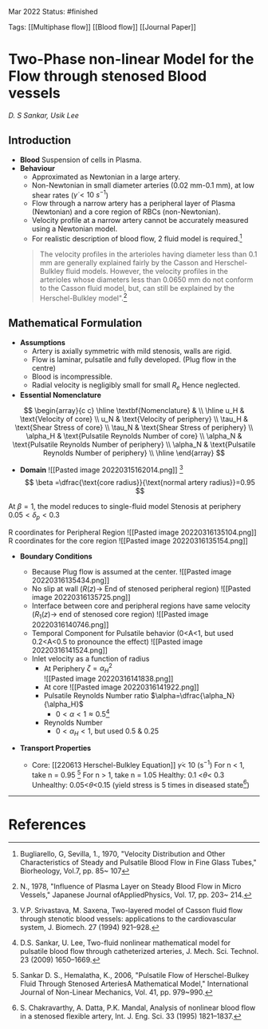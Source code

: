 Mar 2022
Status: #finished   

Tags: [[Multiphase flow]] [[Blood flow]] [[Journal Paper]]

# Two-Phase non-linear Model for the Flow through stenosed Blood vessels
*D. S Sankar, Usik Lee*

## Introduction
- **Blood**
   Suspension of cells in Plasma. 
- **Behaviour**
  - Approximated as Newtonian in a large artery.
  - Non-Newtonian in small diameter arteries (0.02 mm-0.1 mm), at low shear rates ($\dot \gamma<10 \ s^{-1}$)
  - Flow through a narrow artery has a peripheral layer of Plasma (Newtonian) and a core region of RBCs (non-Newtonian).
  - Velocity profile at a narrow artery cannot be accurately measured using a Newtonian model.  
  - For realistic description of blood flow, 2 fluid model is required.[^1]
  >  The velocity profiles in the arterioles having diameter less than 0.1 mm are generally explained fairly by the Casson and Herschel-Bulkley fluid models. However, the velocity profiles in the arterioles whose diameters less than 0.0650 mm do not conform to the Casson fluid model, but, can still be explained by the Herschel-Bulkley model".[^2]
## Mathematical Formulation
- **Assumptions**
  - Artery is axially symmetric with mild stenosis, walls are rigid. 
  - Flow is laminar, pulsatile and fully developed. (Plug flow in the centre)
  - Blood is incompressible. 
  - Radial velocity is negligibly small for small $R_e$ Hence neglected.
- **Essential Nomenclature**

$$
\begin{array}{c c}
\hline
 \textbf{Nomenclature} &    \\ 
\hline
	u_H & \text{Velocity of core}    \\
	u_N & \text{Velocity of periphery}    \\
	\tau_H & \text{Shear Stress of core}    \\
	\tau_N & \text{Shear Stress of periphery}    \\
	\alpha_H & \text{Pulsatile Reynolds Number of core}    \\
	\alpha_N & \text{Pulsatile Reynolds Number of periphery}    \\
	\alpha_N & \text{Pulsatile Reynolds Number of periphery}    \\
\hline
\end{array}
$$


- **Domain**
![[Pasted image 20220315162014.png]]
[^6]
$$
\beta =\dfrac{\text{core radius}}{\text{normal artery radius}}=0.95
$$

At $\beta=1$, the model reduces to single-fluid model
Stenosis at periphery $0.05<\delta_p<0.3$

  R coordinates for Peripheral Region
  ![[Pasted image 20220316135104.png]]
  R coordinates for the core region 
  ![[Pasted image 20220316135154.png]]
- **Boundary Conditions**
  - Because Plug flow is assumed at the center.
  ![[Pasted image 20220316135434.png]]
  - No slip at wall ($R(z)\rightarrow$ End of stenosed peripheral region)
  ![[Pasted image 20220316135725.png]]
  -  Interface between core and peripheral regions have same velocity ($R_1(z)\rightarrow$ end of stenosed core region)
  ![[Pasted image 20220316140746.png]]
  - Temporal Component for Pulsatile behavior (0<A<1, but used 0.2<A<0.5 to pronounce the effect)
  ![[Pasted image 20220316141524.png]]
  - Inlet velocity as a function of radius 
	  - At Periphery $\zeta = \alpha_H ^2$   
	  ![[Pasted image 20220316141838.png]]
	  - At core
		  ![[Pasted image 20220316141922.png]]
	- Pulsatile Reynolds Number ratio $\alpha=\dfrac{\alpha_N}{\alpha_H}$
		- $0<\alpha<1\approx 0.5$[^3]
	- Reynolds Number
		- $0<\alpha_H<1$, but used $0.5 \ \& \ 0.25$  
  
- **Transport Properties**
  - Core: [[220613 Herschel-Bulkley Equation]]
	  $\dot \gamma <$ 10 (s$^{-1}$)
	  For n < 1, take n = 0.95 [^4]
	  For n > 1, take n = 1.05
	  Healthy:
			0.1 <$\theta$< 0.3 
	  Unhealthy:
			0.05<$\theta$<0.15 (yield stress is 5 times in diseased state[^5])
	  


---
# References
[^1]: Bugliarello, G, Sevilla, 1., 1970, "Velocity Distribution and Other Characteristics of Steady and Pulsatile Blood Flow in Fine Glass Tubes," Biorheology, Vol.7, pp. 85~ 107
[^2]: N., 1978, "Influence of Plasma Layer on Steady Blood Flow in Micro Vessels," Japanese Journal ofAppliedPhysics, Vol. 17, pp. 203~ 214. 
[^3]: D.S. Sankar, U. Lee, Two-fluid nonlinear mathematical model for pulsatile blood flow through catheterized arteries, J. Mech. Sci. Technol. 23 (2009) 1650–1669.
[^4]: Sankar D. S., Hemalatha, K., 2006, "Pulsatile Flow of Herschel-Bulkey Fluid Through Stenosed ArteriesA Mathematical Model," International Journal of Non-Linear Mechanics, Vol. 41, pp. 979~990.
[^5]: S. Chakravarthy, A. Datta, P.K. Mandal, Analysis of nonlinear blood flow in a stenosed flexible artery, Int. J. Eng. Sci. 33 (1995) 1821–1837.
[^6]: V.P. Srivastava, M. Saxena, Two-layered model of Casson fluid flow through stenotic blood vessels: applications to the cardiovascular system, J. Biomech. 27 (1994) 921–928.
